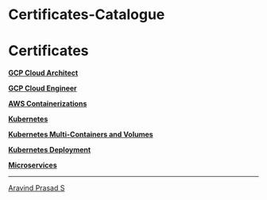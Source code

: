 # Certificates-Catalogue

Certificates
============ 

<b><a href="https://www.coursera.org/account/accomplishments/specialization/certificate/TC6KL8HU7TDX">GCP Cloud Architect</a></b>

<b><a href="https://www.coursera.org/account/accomplishments/specialization/certificate/BQPGV5REFP34">GCP Cloud Engineer</a></b>

<b><a href="https://www.coursera.org/account/accomplishments/certificate/SBXAS8GLSUVM">AWS Containerizations</a></b>

<b><a href="https://github.com/aravindprasads/Certifications_Catalogue/blob/main/Kubernetes.pdf">Kubernetes</a></b>

<b><a href="https://github.com/aravindprasads/Certifications_Catalogue/blob/main/Kubernetes_Multi_Containers_and_Volumes.pdf">Kubernetes Multi-Containers and Volumes</a></b>

<b><a href="https://github.com/aravindprasads/Certifications_Catalogue/blob/main/Kubernetes_deployment.pdf">Kubernetes Deployment</a></b>

<b><a href="https://github.com/aravindprasads/Certifications_Catalogue/blob/main/Microservices.pdf">Microservices</a></b>

<hr>

<script type="text/javascript" src="https://platform.linkedin.com/badges/js/profile.js" async defer></script>
<div class="LI-profile-badge"  data-version="v1" data-size="medium" data-locale="en_US" data-type="vertical" data-theme="dark" data-vanity="aravindprasads"><a class="LI-simple-link" href='https://in.linkedin.com/in/aravindprasads?trk=profile-badge'>Aravind Prasad S</a></div>
